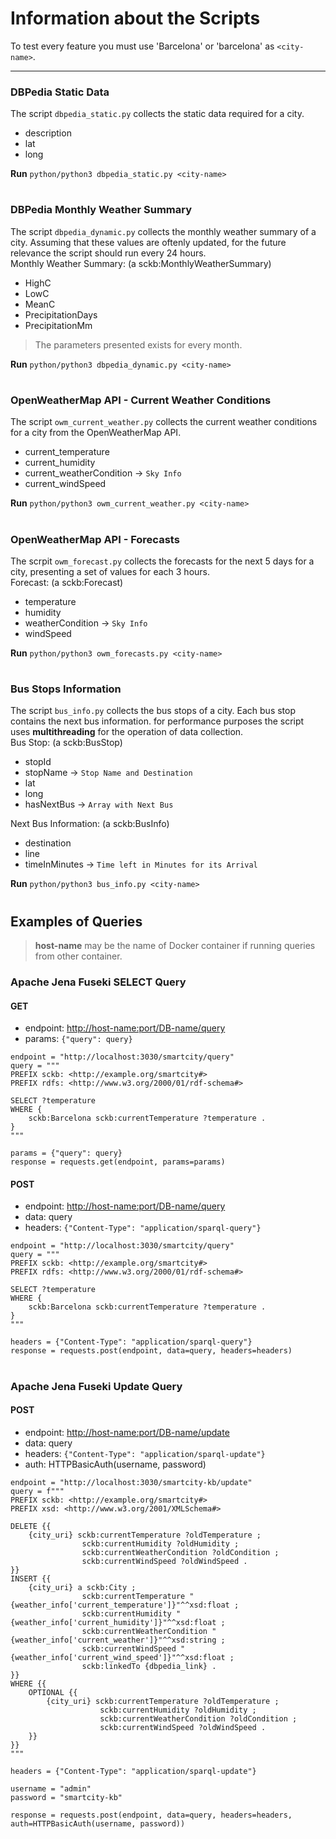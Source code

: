 # Information about the Scripts

To test every feature you must use 'Barcelona' or 'barcelona' as `<city-name>`.

---

### DBPedia Static Data
The script `dbpedia_static.py` collects the static data required for a city.
- description
- lat
- long

**Run** `python/python3 dbpedia_static.py <city-name>`

#
### DBPedia Monthly Weather Summary
The script `dbpedia_dynamic.py` collects the monthly weather summary of a city. Assuming that these values are oftenly updated, for the future relevance the script should run every 24 hours.<br>
Monthly Weather Summary: (a sckb:MonthlyWeatherSummary)
- HighC 
- LowC
- MeanC
- PrecipitationDays
- PrecipitationMm

> The parameters presented exists for every month.

**Run** `python/python3 dbpedia_dynamic.py <city-name>`

#
### OpenWeatherMap API - Current Weather Conditions
The script `owm_current_weather.py` collects the current weather conditions for a city from the OpenWeatherMap API.
- current_temperature
- current_humidity
- current_weatherCondition -> `Sky Info`
- current_windSpeed

**Run** `python/python3 owm_current_weather.py <city-name>`

#
### OpenWeatherMap API - Forecasts
The scrpit `owm_forecast.py` collects the forecasts for the next 5 days for a city, presenting a set of values for each 3 hours.<br>
Forecast: (a sckb:Forecast)
- temperature
- humidity
- weatherCondition -> `Sky Info`
- windSpeed

**Run** `python/python3 owm_forecasts.py <city-name>`

#
### Bus Stops Information
The script `bus_info.py` collects the bus stops of a city. Each bus stop contains the next bus information. for performance purposes the script uses **multithreading** for the operation of data collection.<br>
Bus Stop: (a sckb:BusStop)
- stopId
- stopName -> `Stop Name and Destination`
- lat
- long
- hasNextBus -> `Array with Next Bus`

Next Bus Information: (a sckb:BusInfo)
- destination
- line
- timeInMinutes -> `Time left in Minutes for its Arrival`

**Run** `python/python3 bus_info.py <city-name>`

#
## Examples of Queries
> **host-name** may be the name of Docker container if running queries from other container.

### Apache Jena Fuseki SELECT Query

#### GET
- endpoint: <http://host-name:port/DB-name/query>
- params: `{"query": query}`

```
endpoint = "http://localhost:3030/smartcity/query"
query = """
PREFIX sckb: <http://example.org/smartcity#>
PREFIX rdfs: <http://www.w3.org/2000/01/rdf-schema#>

SELECT ?temperature
WHERE {
    sckb:Barcelona sckb:currentTemperature ?temperature .
}
"""

params = {"query": query}
response = requests.get(endpoint, params=params)
```

#### POST
- endpoint: <http://host-name:port/DB-name/query>
- data: query
- headers: `{"Content-Type": "application/sparql-query"}`

```
endpoint = "http://localhost:3030/smartcity/query"
query = """
PREFIX sckb: <http://example.org/smartcity#>
PREFIX rdfs: <http://www.w3.org/2000/01/rdf-schema#>

SELECT ?temperature
WHERE {
    sckb:Barcelona sckb:currentTemperature ?temperature .
}
"""

headers = {"Content-Type": "application/sparql-query"}
response = requests.post(endpoint, data=query, headers=headers)
```

#
### Apache Jena Fuseki Update Query

#### POST
- endpoint: <http://host-name:port/DB-name/update>
- data: query
- headers: `{"Content-Type": "application/sparql-update"}`
- auth: HTTPBasicAuth(username, password)

```
endpoint = "http://localhost:3030/smartcity-kb/update"
query = f"""
PREFIX sckb: <http://example.org/smartcity#>
PREFIX xsd: <http://www.w3.org/2001/XMLSchema#>

DELETE {{
    {city_uri} sckb:currentTemperature ?oldTemperature ;
                sckb:currentHumidity ?oldHumidity ;
                sckb:currentWeatherCondition ?oldCondition ;
                sckb:currentWindSpeed ?oldWindSpeed .
}}
INSERT {{
    {city_uri} a sckb:City ;
                sckb:currentTemperature "{weather_info['current_temperature']}"^^xsd:float ;
                sckb:currentHumidity "{weather_info['current_humidity']}"^^xsd:float ;
                sckb:currentWeatherCondition "{weather_info['current_weather']}"^^xsd:string ;
                sckb:currentWindSpeed "{weather_info['current_wind_speed']}"^^xsd:float ;
                sckb:linkedTo {dbpedia_link} .
}}
WHERE {{
    OPTIONAL {{
        {city_uri} sckb:currentTemperature ?oldTemperature ;
                    sckb:currentHumidity ?oldHumidity ;
                    sckb:currentWeatherCondition ?oldCondition ;
                    sckb:currentWindSpeed ?oldWindSpeed .
    }}
}}
"""

headers = {"Content-Type": "application/sparql-update"}
        
username = "admin"
password = "smartcity-kb"

response = requests.post(endpoint, data=query, headers=headers, auth=HTTPBasicAuth(username, password))
```
